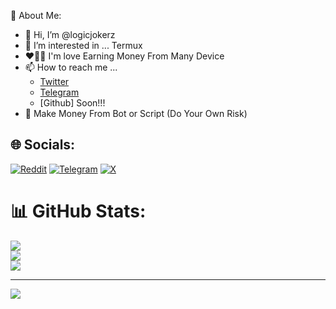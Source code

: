 💫 About Me:

- 👋 Hi, I’m @logicjokerz
- 👀 I’m interested in ... Termux 
- ❤️📱📱 I'm love Earning Money From Many Device   
- 📫 How to reach me ...
  - [Twitter](https://x.com/logicjokerz)
  - [Telegram](https://t.me/logicjokerz)
  - [Github] Soon!!!
- 🤖 Make Money From Bot or Script (Do Your Own Risk)


## 🌐 Socials:
[![Reddit](https://img.shields.io/badge/Reddit-%23FF4500.svg?logo=Reddit&logoColor=white)](https://www.reddit.com/user/Logic_Joker/) [![Telegram](https://img.shields.io/badge/Telegram-2CA5E0?style=flat-squeare&logo=telegram&logoColor=white)](https://t.me/logicjokerz) [![X](https://img.shields.io/badge/X-black.svg?logo=X&logoColor=white)](https://x.com/logicjokerz) 
# 📊 GitHub Stats:
![](https://github-readme-stats.vercel.app/api?username=pixelscriptz&theme=gruvbox&hide_border=false&include_all_commits=false&count_private=false)<br/>
![](https://github-readme-streak-stats.herokuapp.com/?user=pixelscriptz&theme=gruvbox&hide_border=false)<br/>
![](https://github-readme-stats.vercel.app/api/top-langs/?username=pixelscriptz&theme=gruvbox&hide_border=false&include_all_commits=false&count_private=false&layout=compact)

---
[![](https://visitcount.itsvg.in/api?id=pixelscriptz&icon=1&color=6)](https://visitcount.itsvg.in)

<!-- Proudly created with GPRM ( https://gprm.itsvg.in ) -->
